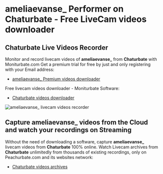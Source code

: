 # ameliaevanse_ Performer on Chaturbate - Free LiveCam videos downloader

## Chaturbate Live Videos Recorder

Monitor and record livecam videos of **ameliaevanse_** from **Chaturbate** with Moniturbate.com
Get a premium trial for free by just and only registering with your Email address:
* [ameliaevanse_ Premium videos downloader](https://moniturbate.com/request-demo-licence-key.html)

Free livecam videos downloader - Moniturbate Software:
* [Chaturbate videos downloader](https://moniturbate.com/moniturbate-download-software.html)

![ameliaevanse_ livecam videos recorder](https://peachurnet.com/templates/moniturbate-software.png)


## Capture ameliaevanse_ videos from the Cloud and watch your recordings on Streaming

Without the need of downloading a software, capture **ameliaevanse_** livecam videos from **Chaturbate** 100% online.
Watch Livecam archives from **Chaturbate** unlimitedly from thousands of existing recordings, only on Peachurbate.com and its websites network:
* [Chaturbate videos archives](https://peachurnet.com/)